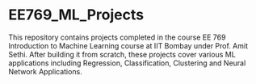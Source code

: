 # EE769_ML_Projects
This repository contains projects completed in the course EE 769  
Introduction to Machine Learning course at IIT Bombay under Prof. Amit Sethi. 
After building it from scratch, these projects cover various ML applications including Regression, Classification, Clustering and Neural Network Applications.
